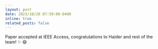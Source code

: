 ```yaml
---
layout: post
date: 2023/10/20 07:59:00-0400
inline: true
related_posts: false
---
```


Paper accepted at IEEE Access, congratulations to Haider and rest of the team! :sparkles: :smile:
